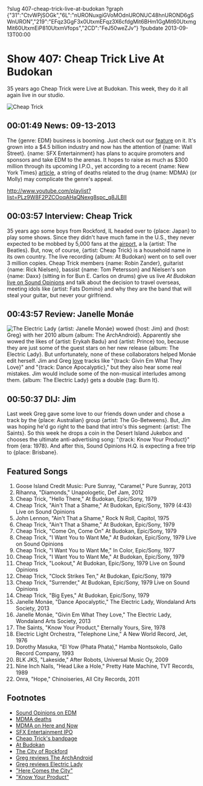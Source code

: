 ?slug 407-cheap-trick-live-at-budokan
?graph {"31":"CtvWPjSOGk","6L":"nURONuxgiGVoMOdnURONUC48hnUROND6gSWnURON","219":"EFqz3GgF3x0UtxmEFqz3X6cfdgMit6BHm1GgMit60UtxmgMit60UtxmEiP810UtxmVfops","2CD":"FeJ50weZJv"}
?pubdate 2013-09-13T00:00

# Show 407: Cheap Trick Live At Budokan
35 years ago Cheap Trick were Live at Budokan. This week, they do it all again live in our studio.

![Cheap Trick](//static.soundopinions.org/images/2013/cheaptrick.jpg)

## 00:01:49 News: 09-13-2013
The {genre: EDM} business is booming. Just check out our [feature](/show/341/) on it. It's grown into a $4.5 billion industry and now has the attention of {name: Wall Street}. {name: SFX Entertainment} has plans to acquire promoters and sponsors and take EDM to the arenas. It hopes to raise as much as $300 million through its upcoming I.P.O., yet according to a recent {name: New York Times} [article](http://www.nytimes.com/2013/09/10/arts/music/drugs-at-music-festivals-are-threat-to-investors-as-well-as-fans.html?pagewanted=all&_r=0), a string of deaths related to the drug {name: MDMA} (or Molly) may complicate the genre's appeal.

http://www.youtube.com/playlist?list=PLz9W8F2PZCOoqAHaQNexg8spc_q8JLBlI 

## 00:03:57 Interview: Cheap Trick
35 years ago some boys from Rockford, IL headed over to {place: Japan} to play some shows. Since they didn't have much fame in the U.S., they never expected to be mobbed by 5,000 fans at the [airport](http://www.tokyo-airport-bldg.co.jp/en/), a la {artist: The Beatles}. But, now, of course, {artist: Cheap Trick} is a household name in its own country. The live recording {album: At Budokan} went on to sell over 3 million copies. Cheap Trick members {name: Robin Zander}, guitarist {name: Rick Nielsen}, bassist {name: Tom Petersson} and Nielsen's son {name: Daxx} (sitting in for Bun E. Carlos on drums) give us live *At Budokan* [live on Sound Opinions](http://www.youtube.com/playlist?list=PLz9W8F2PZCOoqAHaQNexg8spc_q8JLBlI) and talk about the decision to travel overseas, meeting idols like {artist: Fats Domino} and why they are the band that will steal your guitar, but never your girlfriend. 

## 00:43:57 Review: Janelle Monáe
![The Electric Lady](//static.soundopinions.org/assets/407/2190.jpg "140777342/665514095")
{artist: Janelle Monáe} wowed {host: Jim} and {host: Greg} with her 2010 album {album: The ArchAndroid}. Apparently she wowed the likes of {artist: Erykah Badu} and {artist: Prince} too, because they are just some of the guest stars on her new release {album: The Electric Lady}. But unfortunately, none of these collaborators helped Monáe edit herself. Jim and Greg [love](http://articles.chicagotribune.com/2013-09-08/entertainment/chi-janelle-monae-electric-lady-review-20130908_1_archandroid-janelle-monae-ep-metropolis) tracks like "{track: Givin Em What They Love}" and "{track: Dance Apocalyptic}," but they also hear some real mistakes. Jim would include some of the non-musical interludes among them. {album: The Electric Lady} gets a double {tag: Burn It}.

## 00:50:37 DIJ: Jim
Last week Greg gave some love to our friends down under and chose a track by the {place: Australian} group {artist: The Go-Betweens}. But, Jim was hoping he'd go right to the band that intro's this segment: {artist: The Saints}. So this week he drops a coin in the Desert Island Jukebox and chooses the ultimate anti-advertising song: "{track: Know Your Product}" from {era: 1978}. And after this, Sound Opinions H.Q. is expecting a free trip to {place: Brisbane}.

## Featured Songs
1. Goose Island Credit Music: Pure Sunray, "Caramel," Pure Sunray, 2013
2. Rihanna, "Diamonds," Unapologetic, Def Jam, 2012
3. Cheap Trick, "Hello There," At Budokan, Epic/Sony, 1979
4. Cheap Trick, "Ain't That a Shame," At Budokan, Epic/Sony, 1979 (4:43) Live on Sound Opinions
5. John Lennon, "Ain't That a Shame," Rock N Roll, Capitol, 1975
6. Cheap Trick, "Ain't That a Shame," At Budokan, Epic/Sony, 1979
7. Cheap Trick, "Come On, Come On" At Budokan, Epic/Sony, 1979
8. Cheap Trick, "I Want You to Want Me," At Budokan, Epic/Sony, 1979 Live on Sound Opinions
9. Cheap Trick, "I Want You to Want Me," In Color, Epic/Sony, 1977
10. Cheap Trick, "I Want You to Want Me," At Budokan, Epic/Sony, 1979
11. Cheap Trick, "Lookout," At Budokan, Epic/Sony, 1979 Live on Sound Opinions
12. Cheap Trick, "Clock Strikes Ten," At Budokan, Epic/Sony, 1979
13. Cheap Trick, "Surrender," At Budokan, Epic/Sony, 1979 Live on Sound Opinions
14. Cheap Trick, "Big Eyes," At Budokan, Epic/Sony, 1979
15. Janelle Monáe, "Dance Apocalyptic," The Electric Lady, Wondaland Arts Society, 2013
16. Janelle Monáe, "Givin Em What They Love," The Electric Lady, Wondaland Arts Society, 2013
17. The Saints, "Know Your Product," Eternally Yours, Sire, 1978 
18. Electric Light Orchestra, "Telephone Line," A New World Record, Jet, 1976
19. Dorothy Masuka, "El Yow (Phata Phata)," Hamba Nontsokolo, Gallo Record Company, 1993
20. BLK JKS, "Lakeside," After Robots, Universal Music Oy, 2009
21. Nine Inch Nails, "Head Like a Hole," Pretty Hate Machine, TVT Records, 1989
22. Onra, "Hope," Chinoiseries, All City Records, 2011

## Footnotes
- [Sound Opinions on EDM](http://www.soundopinions.org/shownotes/2012/060812/shownotes.html)
- [MDMA deaths](http://www.nytimes.com/2013/09/10/arts/music/drugs-at-music-festivals-are-threat-to-investors-as-well-as-fans.html?pagewanted=all&_r=0)
- [MDMA on Here and Now](http://hereandnow.wbur.org/2013/09/04/drug-molly-concerns)
- [SFX Entertainment IPO](http://www.forbes.com/sites/ryanmac/2013/06/28/sfx-entertainment-to-take-electronic-dance-music-to-wall-street-with-ipo/)
- [Cheap Trick's bandpage](http://www.cheaptrick.com/)
- [At Budokan](http://www.allmusic.com/album/at-budokan-mw0000193212)
- [The City of Rockford](http://www.ci.rockford.il.us/)
- [Greg reviews The ArchAndroid](http://leisureblogs.chicagotribune.com/turn_it_up/2010/05/album-review-janelle-monae-the-archandroid.html)
- [Greg reviews Electric Lady](http://articles.chicagotribune.com/2013-09-08/entertainment/chi-janelle-monae-electric-lady-review-20130908_1_archandroid-janelle-monae-ep-metropolis)
- ["Here Comes the City"](http://www.youtube.com/watch?v=GZ9k5HbNE6o)
- ["Know Your Product"](http://www.youtube.com/watch?v=NLbyaNbhHdU)
